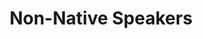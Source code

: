 ---
word: "true"

types: "word"

title: "Non-Native Speakers"

categories: ['']

tags: ['Non', 'Native', 'Speakers']

arabic: 'غير ناطقي اللغة اﻷصلية'

arexps: []

enwords: ['Non-Native Speakers']

enexps: []

arlexicons: 'غ'

enlexicons: 'N'

authors: ['Ruqayya Roshdy']

translators: ['X']

citations: 'تطبيقات أساسية في المعالجة الآلية للغة العربية'

sources: 'مركز الملك عبدالله بن عبدالعزيز الدولي لخدمة اللغة العربية'

slug: ""
---